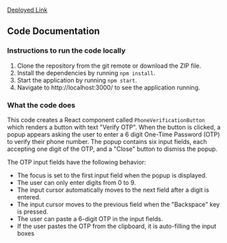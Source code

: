 
<a href="https://otp-verification-umber.vercel.app/" target="_blank">Deployed Link</a>
## Code Documentation

### Instructions to run the code locally
1. Clone the repository from the git remote or download the ZIP file.
2. Install the dependencies by running `npm install`.
3. Start the application by running `npm start`.
4. Navigate to http://localhost:3000/ to see the application running.

### What the code does
This code creates a React component called `PhoneVerificationButton` which renders a button with text "Verify OTP". When the button is clicked, a popup appears asking the user to enter a 6 digit One-Time Password (OTP) to verify their phone number. The popup contains six input fields, each accepting one digit of the OTP, and a "Close" button to dismiss the popup.

The OTP input fields have the following behavior:
- The focus is set to the first input field when the popup is displayed.
- The user can only enter digits from 0 to 9.
- The input cursor automatically moves to the next field after a digit is entered.
- The input cursor moves to the previous field when the "Backspace" key is pressed.
- The user can paste a 6-digit OTP in the input fields.
- If the user pastes the OTP from the clipboard, it is auto-filling the input boxes


